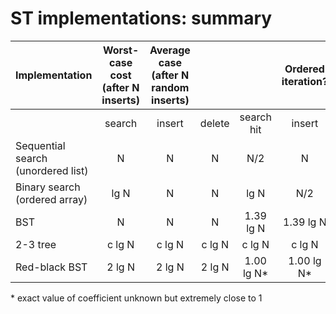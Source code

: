 # ST implementations: summary

| Implementation                       | Worst-case cost (after N inserts)                 | Average case (after N random inserts) |       |       | Ordered iteration? | Key interface |
| ------------------------------------ |:-------------------------------------------:|:-------------------------------------:|:-----:|:-----:|:------------------:|:-------------:|
|                                      | search | insert | delete | search hit | insert | delete |                    |                 |
| Sequential search (unordered list)   | N       | N      | N      | N/2         | N      | N/2    | no                 | `equals()`      |
| Binary search (ordered array)        | lg N    | N      | N      | lg N        | N/2    | N/2    | yes                | `compareTo()`   |
| BST                                  | N       | N      | N      | 1.39 lg N   | 1.39 lg N | ?    | yes                | `compareTo()`   |
| 2-3 tree                             | c lg N  | c lg N | c lg N | c lg N      | c lg N | c lg N | yes                | `compareTo()`   |
| Red-black BST                        | 2 lg N  | 2 lg N | 2 lg N | 1.00 lg N*  | 1.00 lg N* | 1.00 lg N* | yes                | `compareTo()`   |

\* exact value of coefficient unknown but extremely close to 1
